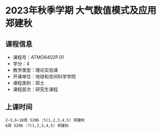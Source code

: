 # 2023年秋季学期 大气数值模式及应用 郑建秋






## 课程信息

- 课程号：ATMO6402P.01
- 学分：4
- 教学类型：理论实验课
- 开课单位：地球和空间科学学院
- 课程类别：硕士
- 课程层次：研究生课程

## 上课时间

```
2~3,6~18周 5206 :5(1,2,3,4,5) 郑建秋
6周 5206 :7(1,2,3,4,5) 郑建秋
```

